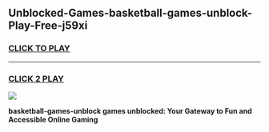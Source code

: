 
## Unblocked-Games-basketball-games-unblock-Play-Free-j59xi
<h3>
<a href="https://premium76.site?title=basketball-games-unblock&ref=17A">CLICK TO PLAY</a></h3>
<hr>

<h3>
<a href="https://premium76.site?title=basketball-games-unblock&ref=17A">CLICK 2 PLAY</a>
  
</h3>

<a href="https://premium76.site?title=basketball-games-unblock&ref=17A"><img src="https://clearcache.store/games.png"></a>


**basketball-games-unblock games unblocked: Your Gateway to Fun and Accessible Online Gaming**
